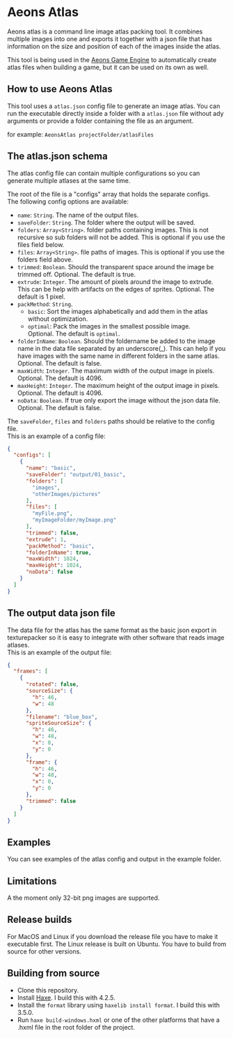 # Aeons Atlas

Aeons atlas is a command line image atlas packing tool. It combines multiple images into one and exports it together with a json file that has information on the size and position of each of the images inside the atlas.

This tool is being used in the [Aeons Game Engine](https://github.com/codescapade/aeons) to automatically create atlas files when building a game, but it can be used on its own as well.

## How to use Aeons Atlas
This tool uses a `atlas.json` config file to generate an image atlas. You can run the executable directly inside a folder with a `atlas.json` file without ady arguments or provide a folder containing the file as an argument.

for example: `AeonsAtlas projectFolder/atlasFiles`

## The atlas.json schema
The atlas config file can contain multiple configurations so you can generate multiple atlases at the same time.

The root of the file is a "configs" array that holds the separate configs.  
The following config options are available:

- `name`: `String`. The name of the output files.
- `saveFolder`: `String`. The folder where the output will be saved.
- `folders`: `Array<String>`. folder paths containing images. This is not recursive so sub folders will not be added. This is optional if you use the files field below.
- `files`: `Array<String>`. file paths of images. This is optional if you use the folders field above.
- `trimmed`: `Boolean`. Should the transparent space around the image be trimmed off. Optional. The default is true.
- `extrude`: `Integer`. The amount of pixels around the image to extrude. This can be help with artifacts on the edges of sprites. Optional. The default is 1 pixel.
- `packMethod`: `String`.
  - `basic`: Sort the images alphabetically and add them in the atlas without optimization.
  - `optimal`: Pack the images in the smallest possible image.  
  Optional. The default is `optimal`. 
- `folderInName`: `Boolean`. Should the foldername be added to the image name in the data file separated by an underscore(_). This can help if you have images with the same name in different folders in the same atlas. Optional. The default is false.
- `maxWidth`: `Integer`. The maximum width of the output image in pixels. Optional. The default is 4096.
- `maxHeight`: `Integer`. The maximum height of the output image in pixels. Optional. The default is 4096.
- `noData`: `Boolean`. If true only export the image without the json data file. Optional. The default is false.

The `saveFolder`, `files` and `folders` paths should be relative to the config file.   
This is an example of a config file:
``` json
{
  "configs": [
    {
      "name": "basic",
      "saveFolder": "output/01_basic",
      "folders": [
        "images",
        "otherImages/pictures"
      ],
      "files": [
        "myFile.png",
        "myImageFolder/myImage.png"
      ],
      "trimmed": false,
      "extrude": 1,
      "packMethod": "basic",
      "folderInName": true,
      "maxWidth": 1024,
      "maxHeight": 1024,
      "noData": false
    }
  ]
}
```

## The output data json file
The data file for the atlas has the same format as the basic json export in texturepacker so it is easy to integrate with other software that reads image atlases.  
This is an example of the output file:

``` json
{
  "frames": [
    {
      "rotated": false,
      "sourceSize": {
        "h": 46,
        "w": 48
      },
      "filename": "blue_box",
      "spriteSourceSize": {
        "h": 46,
        "w": 48,
        "x": 0,
        "y": 0
      },
      "frame": {
        "h": 46,
        "w": 48,
        "x": 0,
        "y": 0
      },
      "trimmed": false
    }
  ]
}
```

## Examples
You can see examples of the atlas config and output in the example folder.

## Limitations
A the moment only 32-bit png images are supported. 

## Release builds
For MacOS and Linux if you download the release file you have to make it executable first.
The Linux release is built on Ubuntu. You have to build from source for other versions.

## Building from source
- Clone this repository.
- Install [Haxe](https://haxe.org). I build this with 4.2.5.
- Install the `format` library using `haxelib install format`. I build this with 3.5.0.
- Run `haxe build-windows.hxml` or one of the other platforms that have a .hxml file in the root folder of the project.
